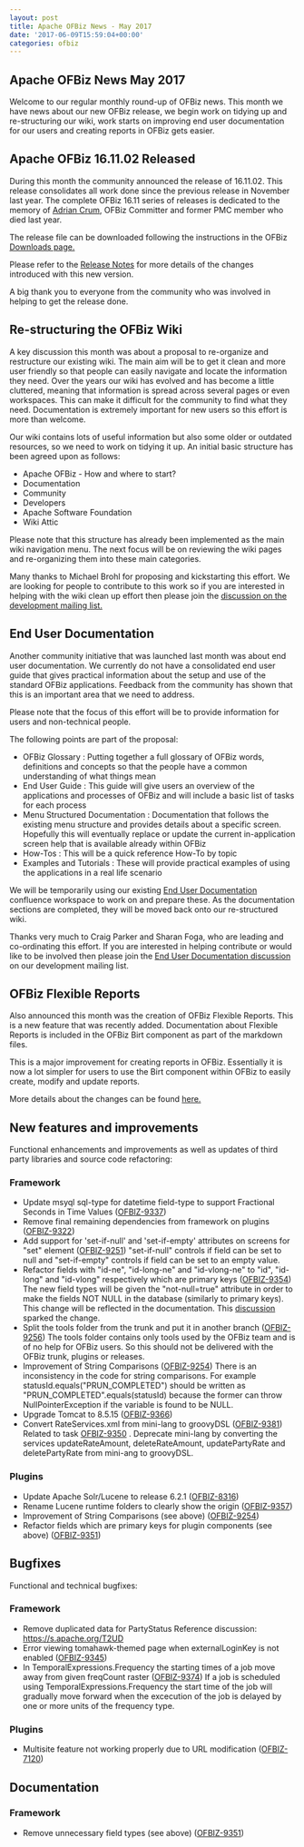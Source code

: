 ```yaml
---
layout: post
title: Apache OFBiz News - May 2017
date: '2017-06-09T15:59:04+00:00'
categories: ofbiz
---
```

<h2>Apache OFBiz News May 2017 </h2>
Welcome to our regular monthly round-up of OFBiz news.
This month we have news about our new OFBiz release, we begin work on tidying up and re-structuring our wiki, work starts on improving end user documentation for our users and creating reports in OFBiz gets easier.
<!--more--> 
<h2>Apache OFBiz 16.11.02 Released</h2>
During this month the community announced the release of 16.11.02. This release consolidates all work done since the previous release in November last year. The complete OFBiz 16.11 series of releases is dedicated to the memory of <a href="https://cwiki.apache.org/confluence/display/OFBIZ/Memorial+-+Adrian+Crum" target="_blank" rel="noopener">Adrian Crum</a>, OFBiz Committer and former PMC member who died last year.
<p></p>
The release file can be downloaded following the instructions in the OFBiz <a href="http://ofbiz.apache.org/download.html" target="_blank" rel="noopener">Downloads page.</a>
<p></p>
Please refer to the <a href="http://ofbiz.apache.org/release-notes-16.11.02.html" target="_blank" rel="noopener">Release Notes</a> for more details of the changes introduced with this new version.
<p></p>
A big thank you to everyone from the community who was involved in helping to get the release done.
<h2>Re-structuring the OFBiz Wiki</h2>
A key discussion this month was about a proposal to re-organize and restructure our existing wiki. The main aim will be to get it clean and more user friendly so that people can easily navigate and locate the information they need.
Over the years our wiki has evolved and has become a little cluttered, meaning that information is spread across several pages or even workspaces. This can make it difficult for the community to find what they need. Documentation is extremely important for new users so this effort is more than welcome.
<p></p>
Our wiki contains lots of useful information but also some older or outdated resources, so we need to work on tidying it up. An initial basic structure has been agreed upon as follows:
<ul>
 	<li>Apache OFBiz - How and where to start?</li>
 	<li>Documentation</li>
 	<li>Community</li>
 	<li>Developers</li>
 	<li>Apache Software Foundation</li>
 	<li>Wiki Attic</li>
</ul>
Please note that this structure has already been implemented as the main wiki navigation menu. The next focus will be on reviewing the wiki pages and re-organizing them into these main categories.
<p></p>
Many thanks to Michael Brohl for proposing and kickstarting this effort. We are looking for people to contribute to this work so if you are interested in helping with the wiki clean up effort then please join the <a href="https://s.apache.org/yBOC" target="_blank" rel="noopener">discussion on the development mailing list.</a>
<h2>End User Documentation</h2>
Another community initiative that was launched last month was about end user documentation. We currently do not have a consolidated end user guide that gives practical information about the setup and use of the standard OFBiz applications. Feedback from the community has shown that this is an important area that we need to address.
<p></p>
Please note that the focus of this effort will be to provide information for users and non-technical people.
<p></p>
The following points are part of the proposal:
<ul>
 	<li>OFBiz Glossary : Putting together a full glossary of OFBiz words, definitions and concepts so that the people have a common understanding of what things mean</li>
 	<li>End User Guide : This guide will give users an overview of the applications and processes of OFBiz and will include a basic list of tasks for each process</li>
 	<li>Menu Structured Documentation : Documentation that follows the existing menu structure and provides details about a specific screen. Hopefully this will eventually
replace or update the current in-application screen help that is available already within OFBiz</li>
 	<li>How-Tos : This will be a quick reference How-To by topic</li>
 	<li>Examples and Tutorials : These will provide practical examples of using the applications in a real life scenario</li>
</ul>
We will be temporarily using our existing <a href="https://s.apache.org/iYK3" target="_blank" rel="noopener">End User Documentation</a> confluence workspace to work on and prepare these. As the documentation sections are completed, they will be moved back onto our re-structured wiki.
<p></p>
Thanks very much to Craig Parker and Sharan Foga, who are leading and co-ordinating this effort. If you are interested in helping contribute or would like to be involved then please join the <a href="https://s.apache.org/K7CA" target="_blank" rel="noopener">End User Documentation discussion</a> on our development mailing list.
<h2>OFBiz Flexible Reports</h2>
Also announced this month was the creation of OFBiz Flexible Reports. This is a new feature that was recently added. Documentation about Flexible Reports is included in the OFBiz Birt component as part of the markdown files.
<p></p>
This is a major improvement for creating reports in OFBiz. Essentially it is now a lot simpler for users to use the Birt component within OFBiz to easily create, modify and update reports.
<p></p>
More details about the changes can be found <a href="https://blogs.apache.org/ofbiz/entry/the-birt-flexible-reports-a" target="_blank" rel="noopener">here.</a>
<h2>New features and improvements</h2>
Functional enhancements and improvements as well as updates of third party libraries and source code refactoring:
<h3>Framework</h3>
<ul>
 	<li>Update msyql sql-type for datetime field-type to support Fractional Seconds in Time Values (<a href="https://issues.apache.org/jira/browse/OFBIZ-9337">OFBIZ-9337</a>)</li>
 	<li>Remove final remaining dependencies from framework on plugins (<a href="https://issues.apache.org/jira/browse/OFBIZ-9322">OFBIZ-9322</a>)</li>
 	<li>Add support for 'set-if-null' and 'set-if-empty' attributes on screens for "set" element (<a href="https://issues.apache.org/jira/browse/OFBIZ-9251">OFBIZ-9251</a>)
"set-if-null" controls if field can be set to null and "set-if-empty" controls if field can be set to an empty value.</li>
 	<li>Refactor fields with "id-ne", "id-long-ne" and "id-vlong-ne" to "id", "id-long" and "id-vlong" respectively which are primary keys (<a href="https://issues.apache.org/jira/browse/OFBIZ-9354">OFBIZ-9354</a>)
The new field types will be given the "not-null=true" attribute in order to make the fields NOT NULL in the database (similarly to primary keys). This change will be reflected in the documentation. This <a href="http://markmail.org/message/d2tpovewhtotukwa">discussion</a> sparked the change.</li>
 	<li>Split the tools folder from the trunk and put it in another branch (<a href="https://issues.apache.org/jira/browse/OFBIZ-9256">OFBIZ-9256</a>)
The tools folder contains only tools used by the OFBiz team and is of no help for OFBiz users. So this should not be delivered with the OFBiz trunk, plugins or releases.</li>
 	<li>Improvement of String Comparisons (<a href="https://issues.apache.org/jira/browse/OFBIZ-9254">OFBIZ-9254</a>)
There is an inconsistency in the code for string comparisons. For example statusId.equals("PRUN_COMPLETED") should be written as "PRUN_COMPLETED".equals(statusId) because the former can throw NullPointerException if the variable is found to be NULL.</li>
 	<li>Upgrade Tomcat to 8.5.15 (<a href="https://issues.apache.org/jira/browse/OFBIZ-9366">OFBIZ-9366</a>)</li>
 	<li>Convert RateServices.xml from mini-lang to groovyDSL (<a href="https://issues.apache.org/jira/browse/OFBIZ-9381">OFBIZ-9381</a>)
Related to task <a href="https://issues.apache.org/jira/browse/OFBIZ-9350">OFBIZ-9350</a> . Deprecate mini-lang by converting the services updateRateAmount, deleteRateAmount, updatePartyRate and deletePartyRate from mini-ang to groovyDSL.</li>
</ul>
<h3>Plugins</h3>
<ul>
 	<li>Update Apache Solr/Lucene to release 6.2.1 (<a href="https://issues.apache.org/jira/browse/OFBIZ-8316">OFBIZ-8316</a>)</li>
 	<li>Rename Lucene runtime folders to clearly show the origin (<a href="https://issues.apache.org/jira/browse/OFBIZ-9357">OFBIZ-9357</a>)</li>
 	<li>Improvement of String Comparisons (see above) (<a href="https://issues.apache.org/jira/browse/OFBIZ-9254">OFBIZ-9254</a>)</li>
 	<li>Refactor fields which are primary keys for plugin components (see above) (<a href="https://issues.apache.org/jira/browse/OFBIZ-9351">OFBIZ-9351</a>)</li>
</ul>
<h2>Bugfixes</h2>
Functional and technical bugfixes:
<h3>Framework</h3>
<ul>
 	<li>Remove duplicated data for PartyStatus
Reference discussion: <a href="https://s.apache.org/T2UD">https://s.apache.org/T2UD</a></li>
 	<li>Error viewing tomahawk-themed page when externalLoginKey is not enabled (<a href="https://issues.apache.org/jira/browse/OFBIZ-9345">OFBIZ-9345</a>)</li>
 	<li>In TemporalExpressions.Frequency the starting times of a job move away from given freqCount raster (<a href="https://issues.apache.org/jira/browse/OFBIZ-9374">OFBIZ-9374</a>)
If a job is scheduled using TemporalExpressions.Frequency the start time of the job will gradually move forward when the excecution of the job is delayed by one or more units of the frequency type.</li>
</ul>
<h3>Plugins</h3>
<ul>
 	<li>Multisite feature not working properly due to URL modification (<a href="https://issues.apache.org/jira/browse/OFBIZ-7120">OFBIZ-7120</a>)</li>
</ul>
<h2> Documentation</h2>
<h3>Framework</h3>
<ul>
 	<li>Remove unnecessary field types (see above) (<a href="https://issues.apache.org/jira/browse/OFBIZ-9351">OFBIZ-9351</a>)</li>
</ul>
